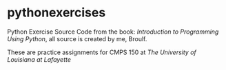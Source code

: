 # pythonexercises
Python Exercise Source Code from the book: _Introduction to Programming Using Python_, all source is created by me, Broulf.

These are practice assignments for CMPS 150 at _The University of Louisiana at Lafayette_
